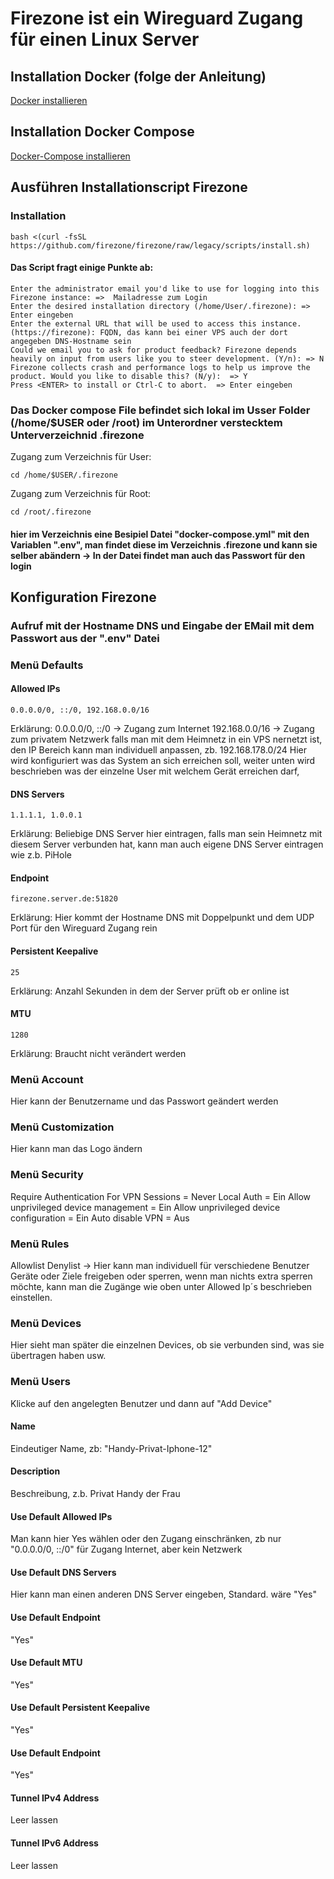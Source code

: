 # Firezone ist ein Wireguard Zugang für einen Linux Server

## Installation Docker (folge der Anleitung)
[Docker installieren](/2_Software/2_Docker/README.md)

## Installation Docker Compose
[Docker-Compose installieren](/2_Software/3_Docker-Compose/README.md)

## Ausführen Installationscript Firezone
### Installation
```
bash <(curl -fsSL https://github.com/firezone/firezone/raw/legacy/scripts/install.sh)
```
#### Das Script fragt einige Punkte ab:

```
Enter the administrator email you'd like to use for logging into this Firezone instance: =>  Mailadresse zum Login
Enter the desired installation directory (/home/User/.firezone): => Enter eingeben
Enter the external URL that will be used to access this instance. (https://firezone): FQDN, das kann bei einer VPS auch der dort angegeben DNS-Hostname sein
Could we email you to ask for product feedback? Firezone depends heavily on input from users like you to steer development. (Y/n): => N
Firezone collects crash and performance logs to help us improve the product. Would you like to disable this? (N/y):  => Y
Press <ENTER> to install or Ctrl-C to abort.  => Enter eingeben
```
### Das Docker compose File befindet sich lokal im Usser Folder (/home/$USER oder /root) im Unterordner verstecktem Unterverzeichnid .firezone
Zugang zum Verzeichnis für User:

```
cd /home/$USER/.firezone

```
Zugang zum Verzeichnis für Root:
```
cd /root/.firezone

```
#### hier im Verzeichnis eine Besipiel Datei "docker-compose.yml" mit den Variablen ".env", man findet diese im Verzeichnis .firezone und kann sie selber abändern -> In der Datei findet man auch das Passwort für den login


## Konfiguration Firezone
### Aufruf mit der Hostname DNS und Eingabe der EMail mit dem Passwort aus der ".env" Datei

### Menü Defaults
#### Allowed IPs
```
0.0.0.0/0, ::/0, 192.168.0.0/16
```
Erklärung:
0.0.0.0/0, ::/0   -> Zugang zum Internet
192.168.0.0/16 -> Zugang zum privatem Netzwerk falls man mit dem Heimnetz in ein VPS nernetzt ist, den IP Bereich kann man individuell anpassen, zb. 192.168.178.0/24
Hier wird konfiguriert was das System an sich erreichen soll, weiter unten wird beschrieben was der einzelne User mit welchem Gerät erreichen darf,

#### DNS Servers
```
1.1.1.1, 1.0.0.1
```
Erklärung:
Beliebige DNS Server hier eintragen, falls man sein Heimnetz mit diesem Server verbunden hat, kann man auch eigene DNS Server eintragen wie z.b. PiHole

#### Endpoint
```
firezone.server.de:51820
```
Erklärung:
Hier kommt der Hostname DNS mit Doppelpunkt und dem UDP Port für den Wireguard Zugang rein

#### Persistent Keepalive
```
25
```
Erklärung:
Anzahl Sekunden in dem der Server prüft ob er online ist

#### MTU
```
1280
```
Erklärung:
Braucht nicht verändert werden

### Menü Account
Hier kann der Benutzername und das Passwort geändert werden

### Menü Customization
Hier kann man das Logo ändern

### Menü Security
Require Authentication For VPN Sessions     =   Never
Local Auth                                  =   Ein
Allow unprivileged device management        =   Ein
Allow unprivileged device configuration     =   Ein
Auto disable VPN                            =   Aus

### Menü Rules
Allowlist
Denylist
-> Hier kann man individuell für verschiedene Benutzer Geräte oder Ziele freigeben oder sperren, wenn man nichts extra sperren möchte, kann man die Zugänge wie oben unter Allowed Ip´s beschrieben einstellen.

### Menü Devices
Hier sieht man später die einzelnen Devices, ob sie verbunden sind, was sie übertragen haben usw.

### Menü Users
Klicke auf den angelegten Benutzer und dann auf "Add Device"

#### Name
Eindeutiger Name, zb: "Handy-Privat-Iphone-12"

#### Description
Beschreibung, z.b. Privat Handy der Frau

#### Use Default Allowed IPs
Man kann hier Yes wählen oder den Zugang einschränken, zb nur "0.0.0.0/0, ::/0" für Zugang Internet, aber kein Netzwerk

#### Use Default DNS Servers
Hier kann man einen anderen DNS Server eingeben, Standard. wäre "Yes"

#### Use Default Endpoint
"Yes"

#### Use Default MTU
"Yes"

#### Use Default Persistent Keepalive
"Yes"

#### Use Default Endpoint
"Yes"

#### Tunnel IPv4 Address
Leer lassen

#### Tunnel IPv6 Address
Leer lassen

